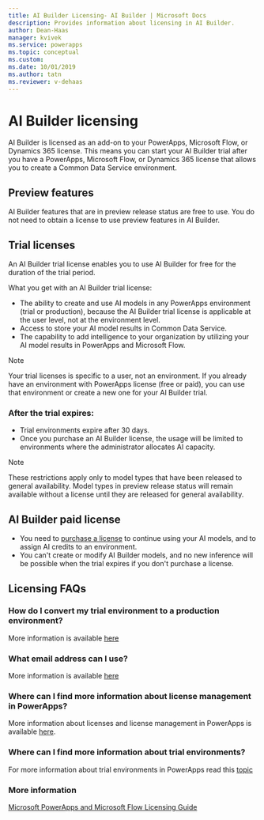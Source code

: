 ```yaml
---
title: AI Builder Licensing- AI Builder | Microsoft Docs
description: Provides information about licensing in AI Builder.
author: Dean-Haas
manager: kvivek
ms.service: powerapps
ms.topic: conceptual
ms.custom: 
ms.date: 10/01/2019
ms.author: tatn
ms.reviewer: v-dehaas
---
```


# AI Builder licensing

AI Builder is licensed as an add-on to your PowerApps, Microsoft Flow, or Dynamics 365 license. This means you can start your AI Builder trial after you have a PowerApps, Microsoft Flow, or Dynamics 365 license that allows you to create a Common Data Service environment.  

## Preview features

AI Builder features that are in preview release status are free to use. You do not need to obtain a license to use preview features in AI Builder.

## Trial licenses

An AI Builder trial license enables you to use  AI Builder for free for the duration of the trial period.

What you get with an AI Builder trial license:

- The ability to create and use AI models in any PowerApps environment (trial or production), because the AI Builder trial license is applicable at the user level, not at the environment level.
- Access to store  your AI model results in Common Data Service.
- The capability to add intelligence to your organization by utilizing your AI model results in PowerApps and Microsoft Flow.

> [!NOTE]
> Your trial licenses is specific to a user, not an environment. If you already have an environment with PowerApps license (free or paid), you can use that environment or create a new one for your AI Builder trial.

### After the trial expires:

- Trial environments expire after 30 days.
- Once you purchase an AI Builder license, the usage will be limited to environments where the administrator allocates AI capacity.

> [!NOTE]  
> These restrictions apply only to model types that have been released to  general availability. Model types in preview release status will remain available without a license until they are released for general availability.  

## AI Builder paid license

- You need to [purchase a license](/power-platform/admin/signup-for-powerapps-admin) to continue using your AI models, and to assign AI credits to an environment.
- You can't create or modify AI Builder models, and no new inference will be possible when the trial expires if you don't purchase a license.

## Licensing FAQs

### How do I convert my trial environment to a production environment?

More information is available [here](/power-platform/admin/trial-environments)

### What email address can I use?

More information is available [here](/powerapps/maker/signet-for-powerapps#faq)

### Where can I find more information about license management in PowerApps?

More information about licenses and license management in PowerApps is available [here](/power-platform/admin/wp-license-management).

### Where can I find more information about trial environments?

For more information about trial environments in PowerApps read this [topic](/power-platform/admin/trial-environments)

### More information

[Microsoft PowerApps and Microsoft Flow Licensing Guide](https://go.microsoft.com/fwlink/?LinkId=2085130&clcid=0x409)
